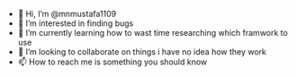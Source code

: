 - 👋 Hi, I’m @mnmustafa1109
- 👀 I’m interested in finding bugs
- 🌱 I’m currently learning how to wast time researching which framwork to use
- 💞️ I’m looking to collaborate on things i have no idea how they work
- 📫 How to reach me is something you should know

<!---
mnmustafa1109/mnmustafa1109 is a ✨ special ✨ repository because its `README.md` (this file) appears on your GitHub profile.
You can click the Preview link to take a look at your changes.
--->
